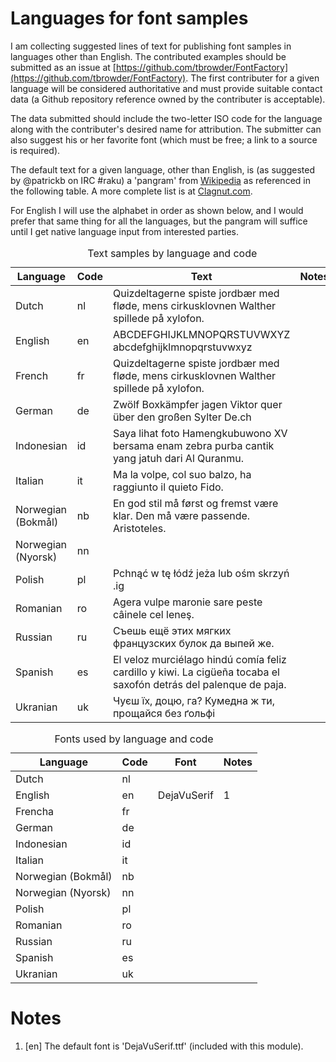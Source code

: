 Languages for font samples
==========================

I am collecting suggested lines of text for publishing font samples in languages other than English. The contributed examples should be submitted as an issue at [https://github.com/tbrowder/FontFactory](https://github.com/tbrowder/FontFactory). The first contributer for a given language will be considered authoritative and must provide suitable contact data (a Github repository reference owned by the contributer is acceptable).

The data submitted should include the two-letter ISO code for the language along with the contributer's desired name for attribution. The submitter can also suggest his or her favorite font (which must be free; a link to a source is required).

The default text for a given language, other than English, is (as suggested by \@patrickb on IRC \#raku) a 'pangram' from [Wikipedia](https://en.wikipedia.org/wiki/Pangram#) as referenced in the following table. A more complete list is at [Clagnut.com](https:/clagnut.com/blog/2380/#Sample_font_displays_in_other_languages_using_pangrams).

For English I will use the alphabet in order as shown below, and I would prefer that same thing for all the languages, but the pangram will suffice until I get native language input from interested parties.

<table class="pod-table">
<caption>Text samples by language and code</caption>
<thead><tr>
<th>Language</th> <th>Code</th> <th>Text</th> <th>Notes</th>
</tr></thead>
<tbody>
<tr> <td>Dutch</td> <td>nl</td> <td>Quizdeltagerne spiste jordbær med fløde, mens cirkusklovnen Walther spillede på xylofon.</td> <td></td> </tr> <tr> <td>English</td> <td>en</td> <td>ABCDEFGHIJKLMNOPQRSTUVWXYZ abcdefghijklmnopqrstuvwxyz</td> <td></td> </tr> <tr> <td>French</td> <td>fr</td> <td>Quizdeltagerne spiste jordbær med fløde, mens cirkusklovnen Walther spillede på xylofon.</td> <td></td> </tr> <tr> <td>German</td> <td>de</td> <td>Zwölf Boxkämpfer jagen Viktor quer über den großen Sylter De.ch</td> <td></td> </tr> <tr> <td>Indonesian</td> <td>id</td> <td>Saya lihat foto Hamengkubuwono XV bersama enam zebra purba cantik yang jatuh dari Al Quranmu.</td> <td></td> </tr> <tr> <td>Italian</td> <td>it</td> <td>Ma la volpe, col suo balzo, ha raggiunto il quieto Fido.</td> <td></td> </tr> <tr> <td>Norwegian (Bokmål)</td> <td>nb</td> <td>En god stil må først og fremst være klar. Den må være passende. Aristoteles.</td> <td></td> </tr> <tr> <td>Norwegian (Nyorsk)</td> <td>nn</td> <td></td> <td></td> </tr> <tr> <td>Polish</td> <td>pl</td> <td>Pchnąć w tę łódź jeża lub ośm skrzyń .ig</td> <td></td> </tr> <tr> <td>Romanian</td> <td>ro</td> <td>Agera vulpe maronie sare peste câinele cel leneş.</td> <td></td> </tr> <tr> <td>Russian</td> <td>ru</td> <td>Съешь ещё этих мягких французских булок да выпей же.</td> <td></td> </tr> <tr> <td>Spanish</td> <td>es</td> <td>El veloz murciélago hindú comía feliz cardillo y kiwi. La cigüeña tocaba el saxofón detrás del palenque de paja.</td> <td></td> </tr> <tr> <td>Ukranian</td> <td>uk</td> <td>Чуєш їх, доцю, га? Кумедна ж ти, прощайся без ґольфі</td> <td></td> </tr>
</tbody>
</table>

<table class="pod-table">
<caption>Fonts used by language and code</caption>
<thead><tr>
<th>Language</th> <th>Code</th> <th>Font</th> <th>Notes</th>
</tr></thead>
<tbody>
<tr> <td>Dutch</td> <td>nl</td> <td></td> <td></td> </tr> <tr> <td>English</td> <td>en</td> <td>DejaVuSerif</td> <td>1</td> </tr> <tr> <td>Frencha</td> <td>fr</td> <td></td> <td></td> </tr> <tr> <td>German</td> <td>de</td> <td></td> <td></td> </tr> <tr> <td>Indonesian</td> <td>id</td> <td></td> <td></td> </tr> <tr> <td>Italian</td> <td>it</td> <td></td> <td></td> </tr> <tr> <td>Norwegian (Bokmål)</td> <td>nb</td> <td></td> <td></td> </tr> <tr> <td>Norwegian (Nyorsk)</td> <td>nn</td> <td></td> <td></td> </tr> <tr> <td>Polish</td> <td>pl</td> <td></td> <td></td> </tr> <tr> <td>Romanian</td> <td>ro</td> <td></td> <td></td> </tr> <tr> <td>Russian</td> <td>ru</td> <td></td> <td></td> </tr> <tr> <td>Spanish</td> <td>es</td> <td></td> <td></td> </tr> <tr> <td>Ukranian</td> <td>uk</td> <td></td> <td></td> </tr>
</tbody>
</table>

Notes
=====

1. [en] The default font is 'DejaVuSerif.ttf' (included with this module).

